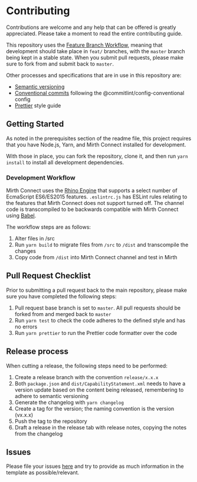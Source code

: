 # Contributing

Contributions are welcome and any help that can be offered is greatly appreciated.
Please take a moment to read the entire contributing guide.

This repository uses the [Feature Branch Workflow](https://www.atlassian.com/git/tutorials/comparing-workflows/feature-branch-workflow),
meaning that development should take place in `feat/` branches, with the `master` branch being kept in a stable state.
When you submit pull requests, please make sure to fork from and submit back to `master`.

Other processes and specifications that are in use in this repository are:

-   [Semantic versioning](https://semver.org/)
-   [Conventional commits](https://www.conventionalcommits.org/en/v1.0.0/) following the @commitlint/config-conventional config
-   [Prettier](https://prettier.io/) style guide

## Getting Started

As noted in the prerequisites section of the readme file, this project requires that you have Node.js, Yarn, and Mirth Connect installed for development.

With those in place, you can fork the repository, clone it, and then run `yarn install` to install all development dependencies.

### Development Workflow

Mirth Connect uses the [Rhino Engine](https://developer.mozilla.org/en-US/docs/Mozilla/Projects/Rhino) that supports a select number of EcmaScript ES6/ES2015 features.
`.eslintrc.js` has ESLint rules relating to the features that Mirth Connect does not support turned off.
The channel code is transcompiled to be backwards compatible with Mirth Connect using [Babel](https://babeljs.io/).

The workflow steps are as follows:

1. Alter files in /src
2. Run `yarn build` to migrate files from `/src` to `/dist` and transcompile the changes
3. Copy code from `/dist` into Mirth Connect channel and test in Mirth

## Pull Request Checklist

Prior to submitting a pull request back to the main repository, please make sure you have completed the following steps:

1. Pull request base branch is set to `master`. All pull requests should be forked from and merged back to `master`
2. Run `yarn test` to check the code adheres to the defined style and has no errors
3. Run `yarn prettier` to run the Prettier code formatter over the code

## Release process

When cutting a release, the following steps need to be performed:

1. Create a release branch with the convention `release/x.x.x`
2. Both `package.json` and `dist/CapabilityStatement.xml` needs to have a version update based on the content being released, remembering to adhere to semantic versioning
3. Generate the changelog with `yarn changelog`
4. Create a tag for the version; the naming convention is the version (vx.x.x)
5. Push the tag to the repository
6. Draft a release in the release tab with release notes, copying the notes from the changelog

## Issues

Please file your issues [here](https://github.com/Fdawgs/ydh-fhir-listeners/issues) and try to provide as much information in the template as possible/relevant.
